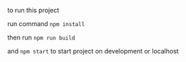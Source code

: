 to run this project

run command  `npm install`

then run `npm run build`

and `npm start` to start project on development or localhost